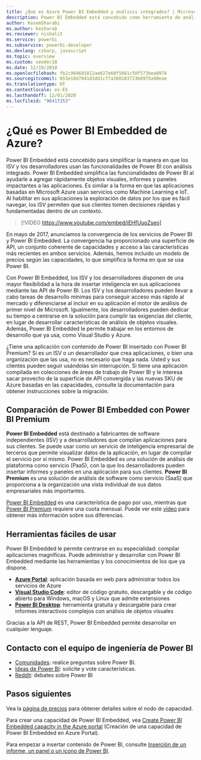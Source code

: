 ```yaml
---
title: ¿Qué es Azure Power BI Embedded y análisis integrados? | Microsoft Docs
description: Power BI Embedded está concebido como herramienta de análisis integrado para simplificar la manera en que los fabricantes de software independientes (ISV) usan funcionalidades de Power BI, de forma que les ayudan a agregar rápidamente objetos visuales, informes y paneles impactantes en sus aplicaciones. Aprenda sobre el uso de software de análisis integrado, herramientas de análisis integrado o herramientas de inteligencia empresarial integrada con Power BI Embedded.
author: KesemSharabi
ms.author: kesharab
ms.reviewer: nishalit
ms.service: powerbi
ms.subservice: powerbi-developer
ms.devlang: csharp, javascript
ms.topic: overview
ms.custom: seodec18
ms.date: 12/10/2018
ms.openlocfilehash: fb2c9046b5812ae027e60f5661c50f573bea8976
ms.sourcegitcommit: 653e18d7041d3dd1cf7a38010372366975a98eae
ms.translationtype: HT
ms.contentlocale: es-ES
ms.lasthandoff: 12/01/2020
ms.locfileid: "96417253"
---
```

# <a name="what-is-power-bi-embedded-in-azure"></a>¿Qué es Power BI Embedded de Azure?

Power BI Embedded está concebido para simplificar la manera en que los ISV y los desarrolladores usan las funcionalidades de Power BI con análisis integrado. Power BI Embedded simplifica las funcionalidades de Power BI al ayudarle a agregar rápidamente objetos visuales, informes y paneles impactantes a las aplicaciones. Es similar a la forma en que las aplicaciones basadas en Microsoft Azure usan servicios como Machine Learning e IoT. Al habilitar en sus aplicaciones la exploración de datos por los que es fácil navegar, los ISV permiten que sus clientes tomen decisiones rápidas y fundamentadas dentro de un contexto.

> [!VIDEO https://www.youtube.com/embed/iEHfUuoZseo]

En mayo de 2017, anunciamos la convergencia de los servicios de Power BI y Power BI Embedded. La convergencia ha proporcionado una superficie de API, un conjunto coherente de capacidades y acceso a las características más recientes en ambos servicios. Además, hemos incluido un modelo de precios según las capacidades, lo que simplifica la forma en que se usa Power BI.

Con Power BI Embedded, los ISV y los desarrolladores disponen de una mayor flexibilidad a la hora de insertar inteligencia en sus aplicaciones mediante las API de Power BI. Los ISV y los desarrolladores pueden llevar a cabo tareas de desarrollo mínimas para conseguir acceso más rápido al mercado y diferenciarse al incluir en su aplicación el motor de análisis de primer nivel de Microsoft. Igualmente, los desarrolladores pueden dedicar su tiempo a centrarse en la solución para cumplir las exigencias del cliente, en lugar de desarrollar características de análisis de objetos visuales. Además, Power BI Embedded le permite trabajar en los entornos de desarrollo que ya usa, como Visual Studio y Azure.

¿Tiene una aplicación con contenido de Power BI insertado con Power BI Premium? Si es un ISV o un desarrollador que crea aplicaciones, o bien una organización que las usa, no es necesario que haga nada. Usted y sus clientes pueden seguir usándolas sin interrupción. Si tiene una aplicación compilada en colecciones de áreas de trabajo de Power BI y le interesa sacar provecho de la superficie de API convergida y las nuevas SKU de Azure basadas en las capacidades, consulte la documentación para obtener instrucciones sobre la migración.

## <a name="comparing-power-bi-embedded-with-power-bi-premium"></a>Comparación de Power BI Embedded con Power BI Premium

**Power BI Embedded** está destinado a fabricantes de software independientes (ISV) y a desarrolladores que compilan aplicaciones para sus clientes. Se puede usar como un servicio de inteligencia empresarial de terceros que permite visualizar datos de la aplicación, en lugar de compilar el servicio por sí mismo. Power BI Embedded es una solución de análisis de plataforma como servicio (PaaS), con la que los desarrolladores pueden insertar informes y paneles en una aplicación para sus clientes. **Power BI Premium** es una solución de análisis de software como servicio (SaaS) que proporciona a la organización una vista individual de sus datos empresariales más importantes. 

[Power BI Embedded](https://azure.microsoft.com/pricing/details/power-bi-embedded/) es una característica de pago por uso, mientras que [Power BI Premium](https://powerbi.microsoft.com/calculator/) requiere una cuota mensual. Puede ver este [vídeo](https://www.youtube.com/watch?v=0y2oJikC6Xc&t=0s&list=PLv2BtOtLblH1dQPV49Ni12olDcUoW-GEl&index=3) para obtener más información sobre sus diferencias.

## <a name="easy-to-use-tools"></a>Herramientas fáciles de usar

Power BI Embedded le permite centrarse en su especialidad: compilar aplicaciones magníficas. Puede administrar y desarrollar con Power BI Embedded mediante las herramientas y los conocimientos de los que ya dispone.

* [**Azure Portal**](https://portal.azure.com/): aplicación basada en web para administrar todos los servicios de Azure
* [**Visual Studio Code**](https://code.visualstudio.com/docs): editor de código gratuito, descargable y de código abierto para Windows, macOS y Linux que admite extensiones
* [**Power BI Desktop**](https://powerbi.microsoft.com/desktop/): herramienta gratuita y descargable para crear informes interactivos complejos con análisis de objetos visuales

Gracias a la API de REST, Power BI Embedded permite desarrollar en cualquier lenguaje.

## <a name="engage-with-the-power-bi-engineering-team"></a>Contacto con el equipo de ingeniería de Power BI

* [Comunidades](https://community.powerbi.com/): realice preguntas sobre Power BI.
* [Ideas de Power BI](https://ideas.powerbi.com): solicite y vote características.
* [Reddit](https://www.reddit.com/r/PowerBI/): debates sobre Power BI

## <a name="next-steps"></a>Pasos siguientes

Vea la [página de precios](https://azure.microsoft.com/pricing/details/power-bi-embedded/) para obtener detalles sobre el nodo de capacidad.

Para crear una capacidad de Power BI Embedded, vea [Create Power BI Embedded capacity in the Azure portal](azure-pbie-create-capacity.md) (Creación de una capacidad de Power BI Embedded en Azure Portal).

Para empezar a insertar contenido de Power BI, consulte [Inserción de un informe, un panel o un icono de Power BI](https://powerbi.microsoft.com/documentation/powerbi-developer-embedding-content/).
